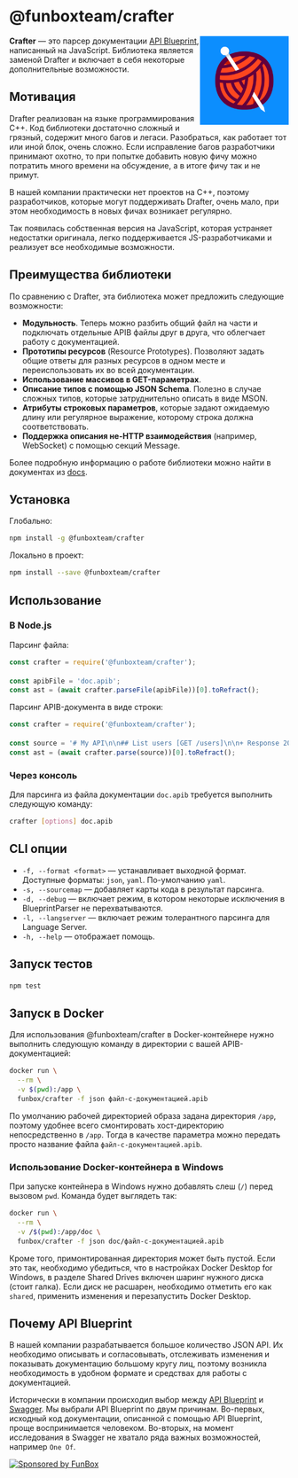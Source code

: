 # @funboxteam/crafter

<img align="right" width="160" height="160"
     alt="Crafter avatar"
     src="./logo.png">

**Crafter** — это парсер документации [API Blueprint](https://apiblueprint.org/), написанный на JavaScript.
Библиотека является заменой Drafter и включает в себя некоторые дополнительные возможности.

## Мотивация

Drafter реализован на языке программирования C++. Код библиотеки достаточно
сложный и грязный, содержит много багов и легаси. Разобраться, как работает тот
или иной блок, очень сложно. Если исправление багов разработчики принимают
охотно, то при попытке добавить новую фичу можно потратить много времени на обсуждение,
а в итоге фичу так и не примут.

В нашей компании практически нет проектов на C++, поэтому разработчиков, которые могут
поддерживать Drafter, очень мало, при этом необходимость в новых фичах возникает
регулярно.

Так появилась собственная версия на JavaScript, которая устраняет недостатки оригинала,
легко поддерживается JS-разработчиками и реализует все необходимые возможности.

## Преимущества библиотеки

По сравнению с Drafter, эта библиотека может предложить следующие возможности:

- **Модульность**. Теперь можно разбить общий файл на части и подключать отдельные APIB файлы друг в друга, что
  облегчает работу с документацией.
- **Прототипы ресурсов** (Resource Prototypes). Позволяют задать общие ответы для разных ресурсов в
  одном месте и переиспользовать их во всей документации.
- **Использование массивов в GET-параметрах**.
- **Описание типов с помощью JSON Schema**. Полезно в случае сложных типов, которые затруднительно описать в виде MSON.
- **Атрибуты строковых параметров**, которые задают ожидаемую длину или регулярное выражение, которому строка должна соответствовать.
- **Поддержка описания не-HTTP взаимодействия** (например, WebSocket) с помощью секций Message.

Более подробную информацию о работе библиотеки можно найти в документах из [docs](docs).

## Установка

Глобально:

```bash
npm install -g @funboxteam/crafter
```

Локально в проект:

```bash
npm install --save @funboxteam/crafter
```

## Использование

### В Node.js

Парсинг файла:

```javascript
const crafter = require('@funboxteam/crafter');

const apibFile = 'doc.apib';
const ast = (await crafter.parseFile(apibFile))[0].toRefract();
```

Парсинг APIB-документа в виде строки:

```javascript
const crafter = require('@funboxteam/crafter');

const source = '# My API\n\n## List users [GET /users]\n\n+ Response 200';
const ast = (await crafter.parse(source))[0].toRefract();
```

### Через консоль

Для парсинга из файла документации `doc.apib` требуется выполнить следующую
команду:

```bash
crafter [options] doc.apib
```

## CLI опции

- `-f, --format <format>` — устанавливает выходной формат. Доступные форматы: `json`, `yaml`. По-умолчанию `yaml`.
- `-s, --sourcemap` — добавляет карты кода в результат парсинга.
- `-d, --debug` — включает режим, в котором некоторые исключения в BlueprintParser не перехватываются.
- `-l, --langserver` — включает режим толерантного парсинга для Language Server.
- `-h, --help` — отображает помощь.

## Запуск тестов

```bash
npm test
```

## Запуск в Docker

Для использования @funboxteam/crafter в Docker-контейнере нужно выполнить следующую
команду в директории с вашей APIB-документацией:

```bash
docker run \
  --rm \
  -v $(pwd):/app \
  funbox/crafter -f json файл-с-документацией.apib
```

По умолчанию рабочей директорией образа задана директория `/app`, поэтому
удобнее всего смонтировать хост-директорию непосредственно в `/app`. Тогда в
качестве параметра можно передать просто название файла
`файл-с-документацией.apib`.

### Использование Docker-контейнера в Windows

При запуске контейнера в Windows нужно добавлять слеш (`/`) перед вызовом `pwd`.
Команда будет выглядеть так:

```bash
docker run \
  --rm \
  -v /$(pwd):/app/doc \
  funbox/crafter -f json doc/файл-с-документацией.apib
```

Кроме того, примонтированная директория может быть пустой. Если это так,
необходимо убедиться, что в настройках Docker Desktop for Windows, в разделе
Shared Drives включен шаринг нужного диска (стоит галка). Если диск не расшарен,
необходимо отметить его как `shared`, применить изменения и перезапустить Docker
Desktop.

## Почему API Blueprint

В нашей компании разрабатывается большое количество JSON API. Их необходимо
описывать и согласовывать, отслеживать изменения и показывать документацию
большому кругу лиц, поэтому возникла необходимость в удобном формате и средствах для
работы с документацией. 

Исторически в компании происходил выбор между
[API Blueprint](https://apiblueprint.org/) и [Swagger](https://swagger.io/). Мы
выбрали API Blueprint по двум причинам. Во-первых, исходный код документации,
описанной с помощью API Blueprint, проще воспринимается человеком. Во-вторых, на
момент исследования в Swagger не хватало ряда важных возможностей, например `One
Of`.

[![Sponsored by FunBox](https://funbox.ru/badges/sponsored_by_funbox_centered.svg)](https://funbox.ru)
